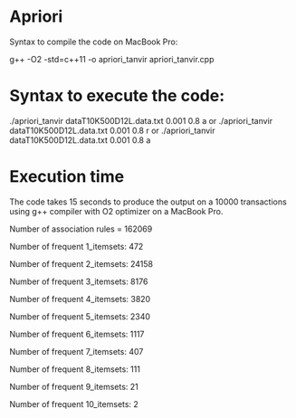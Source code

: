 # Apriori

Syntax to compile the code on MacBook Pro:

g++ -O2 -std=c++11 -o apriori_tanvir apriori_tanvir.cpp

# Syntax to execute the code:
./apriori_tanvir dataT10K500D12L.data.txt 0.001 0.8 a
or
./apriori_tanvir dataT10K500D12L.data.txt 0.001 0.8 r
or
./apriori_tanvir dataT10K500D12L.data.txt 0.001 0.8 a

# Execution time

The code takes 15 seconds to produce the output on a 10000 transactions using g++ compiler with O2 optimizer on a MacBook Pro.

Number of association rules = 162069

Number of frequent 1_itemsets: 472

Number of frequent 2_itemsets: 24158

Number of frequent 3_itemsets: 8176

Number of frequent 4_itemsets: 3820

Number of frequent 5_itemsets: 2340

Number of frequent 6_itemsets: 1117

Number of frequent 7_itemsets: 407

Number of frequent 8_itemsets: 111

Number of frequent 9_itemsets: 21

Number of frequent 10_itemsets: 2

